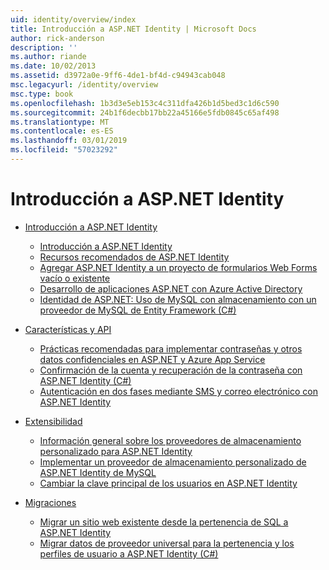 ```yaml
---
uid: identity/overview/index
title: Introducción a ASP.NET Identity | Microsoft Docs
author: rick-anderson
description: ''
ms.author: riande
ms.date: 10/02/2013
ms.assetid: d3972a0e-9ff6-4de1-bf4d-c94943cab048
msc.legacyurl: /identity/overview
msc.type: book
ms.openlocfilehash: 1b3d3e5eb153c4c311dfa426b1d5bed3c1d6c590
ms.sourcegitcommit: 24b1f6decbb17bb22a45166e5fdb0845c65af498
ms.translationtype: MT
ms.contentlocale: es-ES
ms.lasthandoff: 03/01/2019
ms.locfileid: "57023292"
---
```

<a name="aspnet-identity-overview"></a>Introducción a ASP.NET Identity
====================
- [Introducción a ASP.NET Identity](getting-started/index.md)

    - [Introducción a ASP.NET Identity](getting-started/introduction-to-aspnet-identity.md)
    - [Recursos recomendados de ASP.NET Identity](getting-started/aspnet-identity-recommended-resources.md)
    - [Agregar ASP.NET Identity a un proyecto de formularios Web Forms vacío o existente](getting-started/adding-aspnet-identity-to-an-empty-or-existing-web-forms-project.md)
    - [Desarrollo de aplicaciones ASP.NET con Azure Active Directory](getting-started/developing-aspnet-apps-with-windows-azure-active-directory.md)
    - [Identidad de ASP.NET: Uso de MySQL con almacenamiento con un proveedor de MySQL de Entity Framework (C#)](getting-started/aspnet-identity-using-mysql-storage-with-an-entityframework-mysql-provider.md)
- [Características y API](features-api/index.md)

    - [Prácticas recomendadas para implementar contraseñas y otros datos confidenciales en ASP.NET y Azure App Service](features-api/best-practices-for-deploying-passwords-and-other-sensitive-data-to-aspnet-and-azure.md)
    - [Confirmación de la cuenta y recuperación de la contraseña con ASP.NET Identity (C#)](features-api/account-confirmation-and-password-recovery-with-aspnet-identity.md)
    - [Autenticación en dos fases mediante SMS y correo electrónico con ASP.NET Identity](features-api/two-factor-authentication-using-sms-and-email-with-aspnet-identity.md)
- [Extensibilidad](extensibility/index.md)

    - [Información general sobre los proveedores de almacenamiento personalizado para ASP.NET Identity](extensibility/overview-of-custom-storage-providers-for-aspnet-identity.md)
    - [Implementar un proveedor de almacenamiento personalizado de ASP.NET Identity de MySQL](extensibility/implementing-a-custom-mysql-aspnet-identity-storage-provider.md)
    - [Cambiar la clave principal de los usuarios en ASP.NET Identity](extensibility/change-primary-key-for-users-in-aspnet-identity.md)
- [Migraciones](migrations/index.md)

    - [Migrar un sitio web existente desde la pertenencia de SQL a ASP.NET Identity](migrations/migrating-an-existing-website-from-sql-membership-to-aspnet-identity.md)
    - [Migrar datos de proveedor universal para la pertenencia y los perfiles de usuario a ASP.NET Identity (C#)](migrations/migrating-universal-provider-data-for-membership-and-user-profiles-to-aspnet-identity.md)

